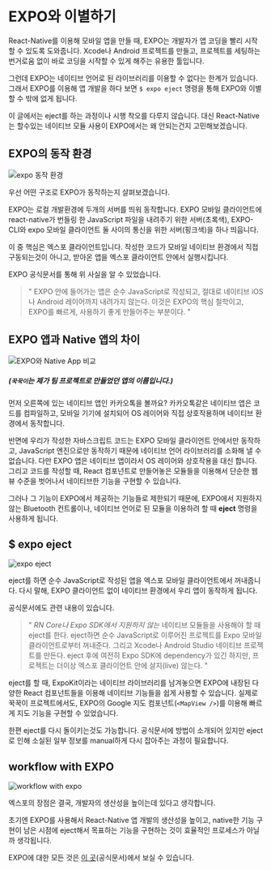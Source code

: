 # EXPO와 이별하기
React-Native를 이용해 모바일 앱을 만들 때, EXPO는 개발자가 앱 코딩을 빨리 시작할 수 있도록 도와줍니다.
Xcode나 Android 프로젝트를 만들고, 프로젝트를 세팅하는 번거로움 없이 바로 코딩을 시작할 수 있게 해주는 유용한 툴입니다.

그런데 EXPO는 네이티브 언어로 된 라이브러리를 이용할 수 없다는 한계가 있습니다. 그래서 EXPO를 이용해 앱 개발을 하다 보면 `$ expo eject` 명령을 통해 EXPO와 이별할 수 밖에 없게 됩니다.

이 글에서는 eject를 하는 과정이나 시행 착오를 다루지 않습니다.
대신 React-Native는 할수있는 네이티브 모듈 사용이 EXPO에서는 왜 안되는건지 고민해보겠습니다.

## EXPO의 동작 환경

![expo 동작 환경](https://lh3.googleusercontent.com/uI0fYPxqo0urSM60u_FbYdGwJmSspF5odKhn-RQAQufCtbJG5j9aFxuPqJ_6SXcFgCfBl2IfWVw)

우선 어떤 구조로 EXPO가 동작하는지 살펴보겠습니다.

EXPO는 로컬 개발환경에 두개의 서버를 띄워 동작합니다.
EXPO 모바일 클라이언트에 react-native가 번들링 한 JavaScript 파일을 내려주기 위한 서버(초록색),
EXPO-CLI와 expo 모바일 클라이언트 둘 사이의 통신을 위한 서버(핑크색)을 하나 띄웁니다.

이 중 핵심은 엑스포 클라이언트입니다.
작성한 코드가 모바일 네이티브 환경에서 직접 구동되는것이 아니고, 받아온 앱을 엑스포 클라이언트 안에서 실행시킵니다.

EXPO 공식문서를 통해 위 사실을 알 수 있었습니다.
> " EXPO 안에 들어가는 앱은 순수 JavaScript로 작성되고, 절대로 네이티브 iOS나 Android 레이어까지 내려가지 않는다. 이것은 EXPO의 핵심 철학이고, EXPO를 빠르게, 사용하기 좋게 만들어주는 부분이다. "

## EXPO 앱과 Native 앱의 차이
![EXPO와 Native App 비교](https://lh3.googleusercontent.com/cYu8NWNwEl8EaW7nqJZ342bG0o36GSdCgEqCkE_pHhB4llyDnXgKy_Tf_Gtp8lSEXr2BCYELkSw)
##### (`꾹꾹이`는 제가 팀 프로젝트로 만들었던 앱의 이름입니다.)

먼저 오른쪽에 있는 네이티브 앱인 카카오톡을 볼까요?
카카오톡같은 네이티브 앱은 코드를 컴파일하고, 모바일 기기에 설치되어 OS 레이어와 직접 상호작용하며 네이티브 환경에서 동작합니다.

반면에 우리가 작성한 자바스크립트 코드는 EXPO 모바일 클라이언트 안에서만 동작하고, JavaScript 엔진으로만 동작하기 때문에 네이티브 언어 라이브러리를 소화해 낼 수 없습니다.
다만 EXPO 앱은 네이티브 앱이라서 OS 레이어와 상호작용을 대신 합니다. 그리고 코드를 작성할 때, React 컴포넌트로 만들어놓은 모듈들을 이용해서 단순한 웹뷰 수준을 벗어나서 네이티브한 기능을 구현할 수 있습니다.

그러나 그 기능이 EXPO에서 제공하는 기능들로 제한되기 때문에, EXPO에서 지원하지 않는 Bluetooth 컨트롤이나, 네이티브 언어로 된 모듈을 이용하려 할 때 **eject** 명령을 사용하게 됩니다.

## $ expo eject
![expo eject](https://lh3.googleusercontent.com/nuTs6LdeiUJkrerF4jm78VzOreZ4BWnm6KRh8WM8n-k4-mF_3TOsV5ffbOQnK-TFhl43tC-hXCA)

eject를 하면 순수 JavaScript로 작성된 앱을 엑스포 모바일 클라이언트에서
꺼내줍니다. 다시 말해, EXPO 클라이언트 없이 네이티브 환경에서 우리 앱이 동작하게 됩니다.

공식문서에도 관련 내용이 있습니다.
> " *RN Core나 Expo SDK에서 지원하지 않는* 네이티브 모듈들을 사용해야 할 때 eject를 한다.
eject하면 순수 JavaScript로 이루어진 프로젝트를 Expo 모바일 클라이언트로부터 꺼내준다.
그리고 Xcode나 Android Studio 네이티브 프로젝트를 만든다.
eject 후에 여전히 Expo SDK에 dependency가 있긴 하지만, 프로젝트는 더이상 엑스포 클라이언트 안에 살지(live) 않는다. "

eject를 할 때, ExpoKit이라는 네이티브 라이브러리를 남겨놓으면 EXPO에 내장된 다양한 React 컴포넌트들을 이용해 네이티브 기능들을 쉽게 사용할 수 있습니다.
실제로 꾹꾹이 프로젝트에서도, EXPO의 Google 지도 컴포넌트(`<MapView />`)를 이용해 빠르게 지도 기능을 구현할 수 있었습니다.

한편 eject를 다시 돌이키는것도 가능합니다. 공식문서에 방법이 소개되어 있지만 eject로 인해 소실된 일부 정보를 manual하게 다시 잡아주는 과정이 필요합니다.

## workflow with EXPO
![workflow with expo](https://lh3.googleusercontent.com/w7Ggise6EWgPjaUN5GPOOuagjCjifWTxTOu5bNGnu1XFkT4Nx8CLj9DG-apk2s9JdefLV8ozOco)

엑스포의 장점은 결국, 개발자의 생산성을 높이는데 있다고 생각합니다.

초기엔 EXPO를 사용해서 React-Native 앱 개발의 생산성을 높이고, native한 기능 구현이 남은 시점에 eject해서 목표하는 기능을 구현하는 것이 효율적인 프로세스가 아닐까 생각됩니다.

EXPO에 대한 모든 것은 [이 곳](https://docs.expo.io/versions/latest/)(공식문서)에서 보실 수 있습니다.
<!--stackedit_data:
eyJoaXN0b3J5IjpbLTE3NjQ4MTIxMzQsLTE0NzIzNTc1NTIsLT
E5NDY1NDY0OTEsLTIwNTE3NjMwODQsMTYxNDAzNTgwOCwtMTQw
Nzc3MzY2NCwtMTY4MDgyNTY5MV19
-->